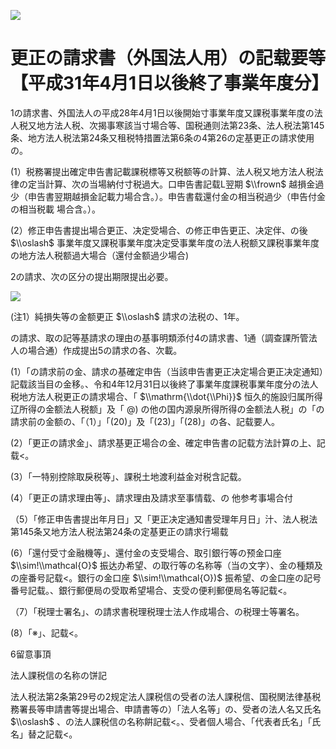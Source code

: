 ![](https://www.nta.go.jp/tmp/7c52b2fc-6b94-4efd-bea4-3a00cc37f81d/images/85fed93288d8fa1ca21fb83f0ba55e1346297efeac0d3d458c83a7b0e488ff15.jpg)

# 更正の請求書（外国法人用）の記载要等 【平成31年4月1日以後終了事業年度分】

1の請求書、外国法人の平成28年4月1日以後開始寸事業年度又課税事業年度の法人税又地方法人税、次揭事寒該当寸場合等、国税通则法第23条、法人税法第145条、地方法人税法第24条又租税特措置法第6条の4第26の定基更正の請求使用の。

(1）税務署提出確定申告書記載課税標等又税额等の計算、法人税又地方法人税法律の定当計算、次の当場納付寸税過大。口申告書記载L翌期 $\\frown$ 越損金過少（申告書翌期越損金記載力場合含。）。申告書载還付金の相当税過少（申告付金の相当税載 場合含。）。

(2）修正申告書提出場合更正、决定受場合、の修正申告更正、决定伴、の後 $\\oslash$ 事業年度又課税事業年度决定受事業年度の法人税额又課税事業年度の地方法人税额過大場合（還付金额過少場合)

2の請求、次の区分の提出期限提出必要。

![](https://www.nta.go.jp/tmp/7c52b2fc-6b94-4efd-bea4-3a00cc37f81d/images/8023b7aa332aa67e199c142a0cec4c4e78c7ce41aeed33b944e574452f4b3eeb.jpg)

(注1）純損失等の金额更正 $\\oslash$ 請求の法税の、1年。

の請求、取の記等基請求の理由の基事明類添付4の請求書、1通（調查課所管法人の場合通）作成提出5の請求の各、次載。

(1）「の請求前の金、請求の基確定申告（当該申告書更正决定場合更正决定通知）記载該当目の金移。、令和4年12月31日以後終了事業年度課税事業年度分の法人税地方法人税更正の請求場合、「 $\\mathrm{\\dot{\\Phi}}$ 恒久的施設归属所得辽所得の金额法人税额」及「 $@)$ の他の国内源泉所得所得の金额法人税」の「の請求前の金额の、「（1）」「(20)」及「(23)」「(28)」の各、記载要人。

(2）「更正の請求金」、請求基更正場合の金、確定申告書の記载方法計算の上、記载<。

(3）「一特别控除取戾税等」、課税土地渡利益金对税含記载。

(4）「更正の請求理由等」、請求理由及請求至事情载、の 他参考事場合付

（5）「修正申告書提出年月日」又「更正决定通知書受理年月日」汁、法人税法第145条又地方法人税法第24条の定基更正の請求行場载

(6）「還付受寸金融機等」、還付金の支受場合、取引銀行等の预金口座 $\\sim!\\mathcal{O}$ 振达办希望、の取行等の名称等（当の文字）、金の種類及の座番号記载<。銀行の金口座 $\\sim!\\mathcal{O})$ 振希望、の金口座の記号番号記载。、銀行郵便局の受取希望場合、支受の便利郵便局名等記载<。

（7）「税理士署名」、の請求書税理税理士法人作成場合、の税理士等署名。

(8）「※」、記载<。

6留意事頂

法人課税信の名称の饼記

法人税法第2条第29号の2规定法人課税信の受者の法人課税信、国税関法律基税務署長等申請書等提出場合、申請書等の）「法人名等」の、受者の法人名又氏名 $\\oslash$ 、の法人課税信の名称餠記载<。、受者個人場合、「代表者氏名」「氏名」替之記载<。